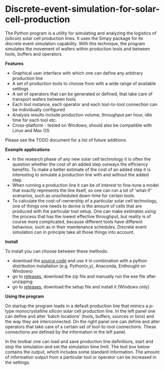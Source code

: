 Discrete-event-simulation-for-solar-cell-production
===================================================

The Python program is a utility for simulating and analyzing the logistics of (silicon) solar cell production lines. It uses the Simpy package for its discrete event simulation capability. With this technique, the program simulates the movement of wafers within production tools and between tools, buffers and operators.

<b>Features</b>
- Graphical user interface with which one can define any arbitrary production line
- A set of production tools to choose from with a wide range of available settings
- A set of operators that can be generated or defined, that take care of transport wafers between tools
- Each tool instance, each operator and each tool-to-tool connection can be individually configured
- Analysis results include production volume, throughput per hour, idle time for each tool etc.
- Cross-platform - tested on Windows; should also be compatible with Linux and Mac OS

Please see the TODO document for a list of future additions

<b>Example applications</b>
- In the research phase of any new solar cell technology it is often the question whether the cost of an added step outways the efficiency benefits. To make a better estimate of the cost of an added step it is interesting to simulate a production line with and without the added step.
- When running a production line it can be of interest to fine-tune a model that exactly represents the line itself, so one can run a lot of 'what-if' scenarios, such as unscheduled down-time for certain tools.
- To calculate the cost-of-ownership of a particular solar cell technology, one of things one needs to derive is the amount of cells that are produced with the particular tool setup. One can make estimates using the process that has the lowest effective throughput, but reality is of course more complicated, because different tools have different behaviour, such as in their maintenance schedules. Discrete event simulation can in principle take all those things into account.

<b>Install</b>

To install you can choose between these methods:
- download the <a href="https://github.com/slierp/Discrete-event-simulation-for-solar-cell-production/archive/master.zip">source code</a> and use it in combination with a python distribution installation (e.g. Python(x,y), Anaconda, Enthought on Windows)
- go to <a href="https://github.com/slierp/Discrete-event-simulation-for-solar-cell-production/releases">releases</a>, download the zip file and manually run the exe file after unzipping
- go to <a href="https://github.com/slierp/Discrete-event-simulation-for-solar-cell-production/releases">releases</a>, download the setup file and install it (Windows only)

<b>Using the program</b>

On startup the program loads in a default production line that mimics a p-type monocrystalline silicon solar cell production line. In the left panel one can define and alter 'batch locations' (tools, buffers, sources or bins) and the way they are interconnected. On the right panel one can define and alter operators that take care of a certain set of tool-to-tool connections. These connections are defined by the information in the left panel.

In the toolbar one can load and save production line definitions, start and stop the simulation and set the simulation time limit. The text box below contains the output, which includes some standard information. The amount of information output from a particular tool or operator can be increased in the settings.
